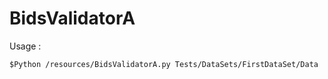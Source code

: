 # BidsValidatorA


Usage :


```
$Python /resources/BidsValidatorA.py Tests/DataSets/FirstDataSet/Data
```
